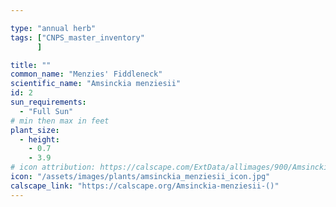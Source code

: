 ```yaml
---

type: "annual herb"
tags: ["CNPS_master_inventory"
      ]

title: ""
common_name: "Menzies' Fiddleneck"
scientific_name: "Amsinckia menziesii"
id: 2
sun_requirements:
  - "Full Sun"
# min then max in feet
plant_size:
  - height: 
    - 0.7
    - 3.9
# icon attribution: https://calscape.com/ExtData/allimages/900/Amsinckia_menziesii_900_53.jpg
icon: "/assets/images/plants/amsinckia_menziesii_icon.jpg" 
calscape_link: "https://calscape.org/Amsinckia-menziesii-()"
---
```




